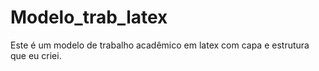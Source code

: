 # Modelo_trab_latex
 Este é um modelo de trabalho acadêmico em latex com capa e estrutura que eu criei.
